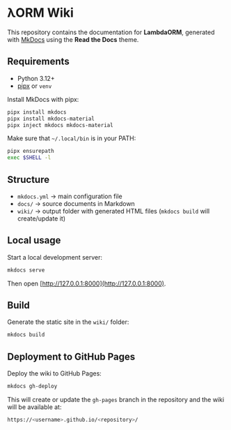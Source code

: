 # λORM Wiki

This repository contains the documentation for **LambdaORM**, generated with [MkDocs](https://www.mkdocs.org/) using the **Read the Docs** theme.

## Requirements

- Python 3.12+
- [pipx](https://pypa.github.io/pipx/) or `venv`

Install MkDocs with pipx:

```bash
pipx install mkdocs
pipx install mkdocs-material
pipx inject mkdocs mkdocs-material
```

Make sure that `~/.local/bin` is in your PATH:
```bash
pipx ensurepath
exec $SHELL -l
```

## Structure

- `mkdocs.yml` → main configuration file
- `docs/` → source documents in Markdown
- `wiki/` → output folder with generated HTML files (`mkdocs build` will create/update it)

## Local usage

Start a local development server:

```bash
mkdocs serve
```

Then open [http://127.0.0.1:8000](http://127.0.0.1:8000).

## Build

Generate the static site in the `wiki/` folder:

```bash
mkdocs build
```

## Deployment to GitHub Pages

Deploy the wiki to GitHub Pages:

```bash
mkdocs gh-deploy
```

This will create or update the `gh-pages` branch in the repository and the wiki will be available at:

```sh
https://<username>.github.io/<repository>/
```